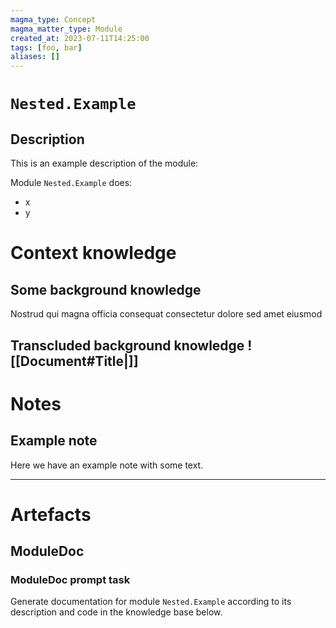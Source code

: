 ```yaml
---
magma_type: Concept
magma_matter_type: Module
created_at: 2023-07-11T14:25:00
tags: [foo, bar]
aliases: []
---
```

# `Nested.Example`

## Description

This is an example description of the module:

Module `Nested.Example` does:

- x
- y


# Context knowledge

<!--
This section should include background knowledge needed for the model to create a proper response, i.e. information it does not know either because of the knowledge cut-off date or unpublished knowledge.

Write it down right here in a subsection or use a transclusion. If applicable, specify source information that the model can use to generate a reference in the response.
-->

## Some background knowledge

Nostrud qui magna officia consequat consectetur dolore sed amet eiusmod


## Transcluded background knowledge ![[Document#Title|]]


# Notes

## Example note

Here we have an example note with some text.

---



# Artefacts

## ModuleDoc

### ModuleDoc prompt task

Generate documentation for module `Nested.Example` according to its description and code in the knowledge base below.
